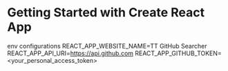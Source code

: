 # Getting Started with Create React App
env configurations
REACT_APP_WEBSITE_NAME=TT GitHub Searcher
REACT_APP_API_URI=https://api.github.com
REACT_APP_GITHUB_TOKEN=<your_personal_access_token>
